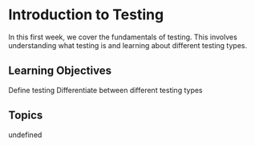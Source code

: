 # Introduction to Testing

In this first week, we cover the fundamentals of testing. This involves understanding what testing is and learning about different testing types.

## Learning Objectives
Define testing
Differentiate between different testing types

## Topics
undefined